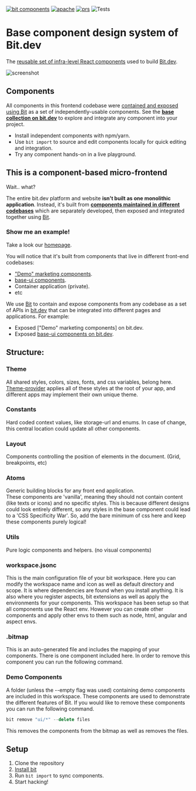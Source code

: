 [![bit components](https://img.shields.io/badge/dynamic/json.svg?color=6e3991&label=bit%20components&query=payload.totalComponents&url=https://api.bit.dev/scope/teambit/base-ui?UseCache=1)](https://bit.dev/teambit/base-ui)
<a href="https://opensource.org/licenses/Apache-2.0"><img alt="apache" src="https://img.shields.io/badge/License-Apache%202.0-blue.svg"></a>
<a href="https://github.com/teambit/example-templates/blob/master/README.md#contributing"><img alt="prs" src="https://img.shields.io/badge/PRs-welcome-brightgreen.svg"></a>
![Tests](https://github.com/teambit/harmony-base-ui/workflows/Tests/badge.svg)

# Base component design system of Bit.dev

The [reusable set of infra-level React components](https://bit.dev/watheia/base-ui/)
 used to build [Bit.dev](https://bit.dev).

![screenshot](./docs/scope-screenshot.png)


## Components

All components in this frontend codebase were [contained and exposed using Bit](https://github.com/watheia/base-ui) as a set of independently-usable components. See the **[base collection on bit.dev](https://bit.dev/watheia/base-ui/)** to explore and integrate any component into your project.

- Install independent components with npm/yarn.
- Use `bit import` to source and edit components locally for quick editing and integration.
- Try any component hands-on in a live playground.


## This is a component-based micro-frontend

Wait.. what?

The entire bit.dev platform and website **isn't built as one monolithic application**.
Instead, it's built from **[components maintained in different codebases](https://docs.bit.dev/docs/workflows/microfrontends)** which are separately developed, then exposed and integrated together using [Bit](https://github.com/teambit/bit).

### Show me an example!

Take a look our [homepage](https://waweb.vercel.app/).  

You will notice that it's built from components that live in different front-end codebases:

- ["Demo" marketing components](https://github.com/watheia/evangelist).
- [base-ui components](https://github.com/watheia/base-ui).
- Container application (private).
- etc

We use [Bit](https://github.com/teambit/bit) to contain and expose components from any codebase as a set of APIs in [bit.dev](https://bit.dev) that can be integrated into different pages and applications. For example:

- Exposed ["Demo" marketing components] on bit.dev.
- Exposed [base-ui components on bit.dev](https://bit.dev/watheia/base-ui).


## Structure:

### Theme

All shared styles, colors, sizes, fonts, and css variables, belong here.  
[Theme-provider](https://bit.dev/watheia/base-ui/theme/theme-provider) applies all of these styles at the root of your app, and different apps may implement their own unique theme.

### Constants

Hard coded context values, like storage-url and enums. In case of change, this central location could update all other components.

### Layout

Components controlling the position of elements in the document. (Grid, breakpoints, etc)

### Atoms

Generic building blocks for any front end application.  
These components are 'vanilla', meaning they should not contain content (like texts or icons) and no specific styles. This is because different designs could look entirely different, so any styles in the base component could lead to a 'CSS Specificity War'. So, add the bare minimum of css here and keep these components purely logical!

### Utils

Pure logic components and helpers. (no visual components)


### workspace.jsonc

This is the main configuration file of your bit workspace. Here you can modify the workspace name and icon as well as default directory and scope. It is where dependencies are found when you install anything. It is also where you register aspects, bit extensions as well as apply the environments for your components. This workspace has been setup so that all components use the React env. However you can create other components and apply other envs to them such as node, html, angular and aspect envs.

### .bitmap

This is an auto-generated file and includes the mapping of your components. There is one component included here. In order to remove this component you can run the following command.


### Demo Components

A folder (unless the --empty flag was used) containing demo components are included in this workspace. These components are used to demonstrate the different features of Bit. If you would like to remove these components you can run the following command.

```jsx
bit remove "ui/*" --delete files
```

This removes the components from the bitmap as well as removes the files.


## Setup

1. Clone the repository
2. [Install bit](https://docs.bit.dev/docs/installation)
3. Run `bit import` to sync components.
4. Start hacking!
